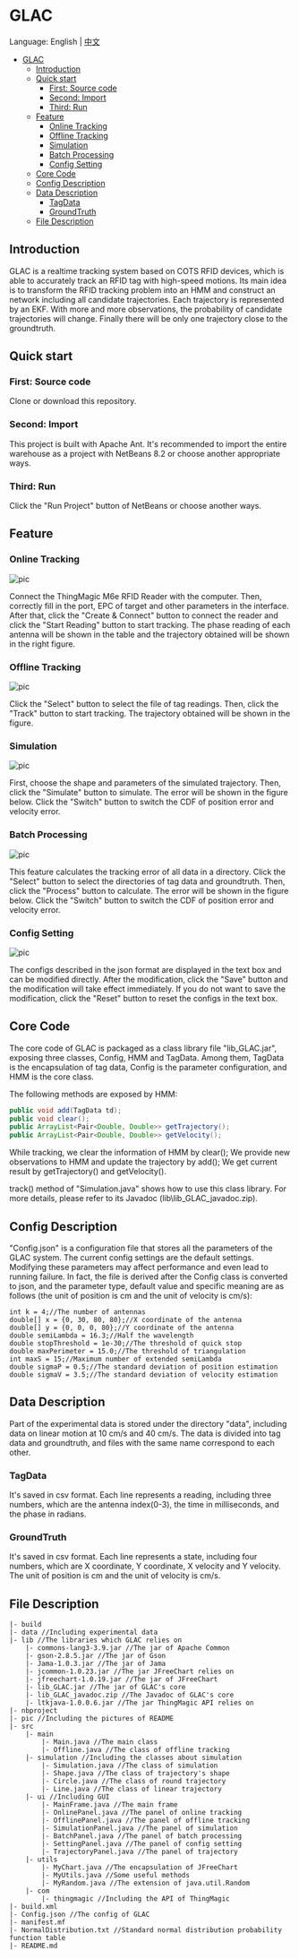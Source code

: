 # GLAC

Language: English | [中文](./README.md)
- [GLAC](#glac)
  - [Introduction](#introduction)
  - [Quick start](#quick-start)
    - [First: Source code](#first-source-code)
    - [Second: Import](#second-import)
    - [Third: Run](#third-run)
  - [Feature](#feature)
    - [Online Tracking](#online-tracking)
    - [Offline Tracking](#offline-tracking)
    - [Simulation](#simulation)
    - [Batch Processing](#batch-processing)
    - [Config Setting](#config-setting)
  - [Core Code](#core-code)
  - [Config Description](#config-description)
  - [Data Description](#data-description)
    - [TagData](#tagdata)
    - [GroundTruth](#groundtruth)
  - [File Description](#file-description)

## Introduction
GLAC is a realtime tracking system based on COTS RFID devices, which is able to accurately track an RFID tag with high-speed motions. 
Its main idea is to transform the RFID tracking problem into an HMM and construct an network including all candidate trajectories. 
Each trajectory is represented by an EKF. With more and more observations, the probability of candidate trajectories will change. 
Finally there will be only one trajectory close to the groundtruth.

## Quick start

### First: Source code
Clone or download this repository.
### Second: Import
This project is built with Apache Ant. 
It's recommended to import the entire warehouse as a project with NetBeans 8.2 or choose another appropriate ways.
### Third: Run
Click the "Run Project" button of NetBeans or choose another ways.

## Feature
### Online Tracking
![pic](https://github.com/543202718/GLAC/raw/master/pic/online.jpg)

Connect the ThingMagic M6e RFID Reader with the computer.
Then, correctly fill in the port, EPC of target and other parameters in the interface.
After that, click the "Create & Connect" button to connect the reader and click the "Start Reading" button to start tracking.
The phase reading of each antenna will be shown in the table and the trajectory obtained will be shown in the right figure.

### Offline Tracking
![pic](https://github.com/543202718/GLAC/raw/master/pic/offline.jpg)

Click the "Select" button to select the file of tag readings.
Then, click the "Track" button to start tracking.
The trajectory obtained will be shown in the figure.

### Simulation
![pic](https://github.com/543202718/GLAC/raw/master/pic/simulation.jpg)

First, choose the shape and parameters of the simulated trajectory.
Then, click the "Simulate" button to simulate.
The error will be shown in the figure below.
Click the "Switch" button to switch the CDF of position error and velocity error.

### Batch Processing
![pic](https://github.com/543202718/GLAC/raw/master/pic/batch.jpg)

This feature calculates the tracking error of all data in a directory. 
Click the "Select" button to select the directories of tag data and groundtruth.
Then, click the "Process" button to calculate.
The error will be shown in the figure below. 
Click the "Switch" button to switch the CDF of position error and velocity error.

### Config Setting
![pic](https://github.com/543202718/GLAC/raw/master/pic/config.jpg)

The configs described in the json format are displayed in the text box and can be modified directly. 
After the modification, click the "Save" button and the modification will take effect immediately.
If you do not want to save the modification, click the "Reset" button to reset the configs in the text box.

## Core Code
The core code of GLAC is packaged as a class library file "lib_GLAC.jar", exposing three classes, Config, HMM and TagData.
Among them, TagData is the encapsulation of tag data, Config is the parameter configuration, and HMM is the core class.

The following methods are exposed by HMM:
```java
public void add(TagData td);
public void clear();
public ArrayList<Pair<Double, Double>> getTrajectory();
public ArrayList<Pair<Double, Double>> getVelocity();
```

While tracking, we clear the information of HMM by clear();
We provide new observations to HMM and update the trajectory by add();
We get current result by getTrajectory() and getVelocity().

track() method of "Simulation.java" shows how to use this class library.
For more details, please refer to its Javadoc (lib\lib_GLAC_javadoc.zip).

## Config Description
"Config.json" is a configuration file that stores all the parameters of the GLAC system. 
The current config settings are the default settings. 
Modifying these parameters may affect performance and even lead to running failure. 
In fact, the file is derived after the Config class is converted to json, and the parameter type, default value and specific meaning are as follows (the unit of position is cm and the unit of velocity is cm/s):

```
int k = 4;//The number of antennas
double[] x = {0, 30, 80, 80};//X coordinate of the antenna
double[] y = {0, 0, 0, 80};//Y coordinate of the antenna
double semiLambda = 16.3;//Half the wavelength
double stopThreshold = 1e-30;//The threshold of quick stop
double maxPerimeter = 15.0;//The threshold of triangulation
int maxS = 15;//Maximum number of extended semiLambda
double sigmaP = 0.5;//The standard deviation of position estimation
double sigmaV = 3.5;//The standard deviation of velocity estimation
```

## Data Description
Part of the experimental data is stored under the directory "data", including data on linear motion at 10 cm/s and 40 cm/s. 
The data is divided into tag data and groundtruth, and files with the same name correspond to each other.

### TagData
It's saved in csv format.
Each line represents a reading, including three numbers, which are the antenna index(0-3), the time in milliseconds, and the phase in radians.

### GroundTruth
It's saved in csv format.
Each line represents a state, including four numbers, which are X coordinate, Y coordinate, X velocity and Y velocity.
The unit of position is cm and the unit of velocity is cm/s.


## File Description
```
|- build  
|- data //Including experimental data
|- lib //The libraries which GLAC relies on
    |- commons-lang3-3.9.jar //The jar of Apache Common
    |- gson-2.8.5.jar //The jar of Gson
    |- Jama-1.0.3.jar //The jar of Jama
    |- jcommon-1.0.23.jar //The jar JFreeChart relies on
    |- jfreechart-1.0.19.jar //The jar of JFreeChart
    |- lib_GLAC.jar //The jar of GLAC's core
    |- lib_GLAC_javadoc.zip //The Javadoc of GLAC's core
    |- ltkjava-1.0.0.6.jar //The jar ThingMagic API relies on
|- nbproject 
|- pic //Including the pictures of README
|- src
    |- main 
        |- Main.java //The main class
        |- Offline.java //The class of offline tracking
    |- simulation //Including the classes about simulation
        |- Simulation.java //The class of simulation
        |- Shape.java //The class of trajectory's shape
        |- Circle.java //The class of round trajectory
        |- Line.java //The class of linear trajectory
    |- ui //Including GUI
        |- MainFrame.java //The main frame
        |- OnlinePanel.java //The panel of online tracking
        |- OfflinePanel.java //The panel of offline tracking
        |- SimulationPanel.java //The panel of simulation
        |- BatchPanel.java //The panel of batch processing
        |- SettingPanel.java //The panel of config setting
        |- TrajectoryPanel.java //The panel of trajectory
    |- utils  
        |- MyChart.java //The encapsulation of JFreeChart
        |- MyUtils.java //Some useful methods
        |- MyRandom.java //The extension of java.util.Random
	|- com
		|- thingmagic //Including the API of ThingMagic 
|- build.xml 
|- Config.json //The config of GLAC
|- manifest.mf 
|- NormalDistribution.txt //Standard normal distribution probability function table
|- README.md 
```
